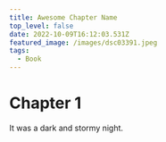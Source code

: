 ```yaml
---
title: Awesome Chapter Name
top_level: false
date: 2022-10-09T16:12:03.531Z
featured_image: /images/dsc03391.jpeg
tags:
  - Book
---
```

# Chapter 1

It was a dark and stormy night.